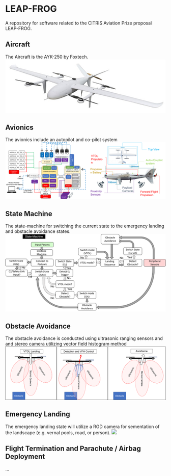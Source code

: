 # LEAP-FROG
A repository for software related to the CITRIS Aviation Prize proposal LEAP-FROG. 

## Aircraft
The Aircraft is the AYK-250 by Foxtech. 
![](https://github.com/dhollenbeck1/LEAP-FROG/blob/main/images/FoxTech-AYK-250.jpg?raw=true)

## Avionics
The avionics include an autopilot and co-pilot system
![](https://github.com/dhollenbeck1/LEAP-FROG/blob/main/images/avionics_diagram_autopilots_4.png?raw=true)

## State Machine
The state-machine for switching the current state to the emergency landing and obstacle avoidance states. 
![test](https://github.com/dhollenbeck1/LEAP-FROG/blob/main/images/state-machine_v0.png?raw=true)

## Obstacle Avoidance
The obstacle avoidance is conducted using ultrasonic ranging sensors and and stereo camera utilizing vector field histogram method 
![](https://github.com/dhollenbeck1/LEAP-FROG/blob/main/images/obstacleAvoidanceCartoon.png?raw=true)

## Emergency Landing
The emergency landing state will utilize a RGD camera for sementation of the landscape (e.g. vernal pools, road, or person). 
![](https://github.com/dhollenbeck1/LEAP-FROG/blob/main/images/EmergencyLandingCartoon.png?raw=true)

## Flight Termination and Parachute / Airbag Deployment
...
